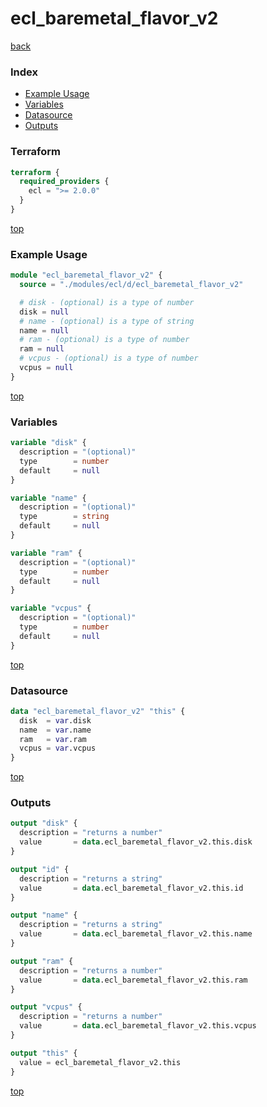# ecl_baremetal_flavor_v2

[back](../ecl.md)

### Index

- [Example Usage](#example-usage)
- [Variables](#variables)
- [Datasource](#datasource)
- [Outputs](#outputs)

### Terraform

```terraform
terraform {
  required_providers {
    ecl = ">= 2.0.0"
  }
}
```

[top](#index)

### Example Usage

```terraform
module "ecl_baremetal_flavor_v2" {
  source = "./modules/ecl/d/ecl_baremetal_flavor_v2"

  # disk - (optional) is a type of number
  disk = null
  # name - (optional) is a type of string
  name = null
  # ram - (optional) is a type of number
  ram = null
  # vcpus - (optional) is a type of number
  vcpus = null
}
```

[top](#index)

### Variables

```terraform
variable "disk" {
  description = "(optional)"
  type        = number
  default     = null
}

variable "name" {
  description = "(optional)"
  type        = string
  default     = null
}

variable "ram" {
  description = "(optional)"
  type        = number
  default     = null
}

variable "vcpus" {
  description = "(optional)"
  type        = number
  default     = null
}
```

[top](#index)

### Datasource

```terraform
data "ecl_baremetal_flavor_v2" "this" {
  disk  = var.disk
  name  = var.name
  ram   = var.ram
  vcpus = var.vcpus
}
```

[top](#index)

### Outputs

```terraform
output "disk" {
  description = "returns a number"
  value       = data.ecl_baremetal_flavor_v2.this.disk
}

output "id" {
  description = "returns a string"
  value       = data.ecl_baremetal_flavor_v2.this.id
}

output "name" {
  description = "returns a string"
  value       = data.ecl_baremetal_flavor_v2.this.name
}

output "ram" {
  description = "returns a number"
  value       = data.ecl_baremetal_flavor_v2.this.ram
}

output "vcpus" {
  description = "returns a number"
  value       = data.ecl_baremetal_flavor_v2.this.vcpus
}

output "this" {
  value = ecl_baremetal_flavor_v2.this
}
```

[top](#index)